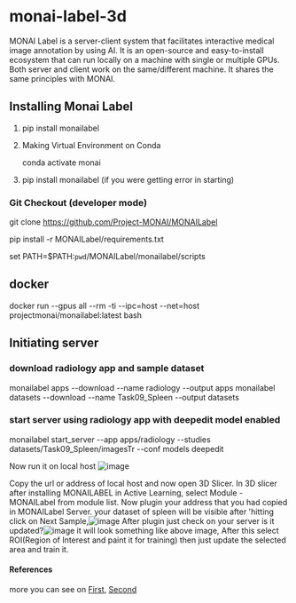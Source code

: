 # monai-label-3d

MONAI Label is a server-client system that facilitates interactive medical image annotation by using AI. It is an open-source and easy-to-install ecosystem that can run locally on a machine with single or multiple GPUs. Both server and client work on the same/different machine. It shares the same principles with MONAI.

## Installing Monai Label
1. pip install monailabel

2. Making Virtual Environment on Conda
   
   conda activate monai
  
3. pip install monailabel                                     (if you were getting error in starting)


### Git Checkout (developer mode)

git clone https://github.com/Project-MONAI/MONAILabel

pip install -r MONAILabel/requirements.txt

set PATH=$PATH:`pwd`/MONAILabel/monailabel/scripts

## docker
docker run --gpus all --rm -ti --ipc=host --net=host projectmonai/monailabel:latest bash

## Initiating server
### download radiology app and sample dataset
monailabel apps --download --name radiology --output apps
monailabel datasets --download --name Task09_Spleen --output datasets

### start server using radiology app with deepedit model enabled
monailabel start_server --app apps/radiology --studies datasets/Task09_Spleen/imagesTr --conf models deepedit

Now run it on local host
![image](https://user-images.githubusercontent.com/58775305/174988782-8017ca23-e11b-4d7a-ad83-c6d79d080cd8.png)

Copy the url or address of local host and now open 3D Slicer.
In 3D slicer after installing MONAILABEL in Active Learning, select Module - MONAILabel from module list.
Now plugin your address that you had copied in MONAILabel Server. your dataset of spleen will be visible after 'hitting click on Next Sample,![image](https://user-images.githubusercontent.com/58775305/174989644-b266369d-2882-4eee-bb85-f8fc306a0cfd.png)
After plugin just check on your server is it updated?![image](https://user-images.githubusercontent.com/58775305/174990384-b11eeec7-77df-43a9-8c88-4fcb51358b07.png)
it will look something like above image, After this select ROI(Region of Interest and paint it for training)
then just update the selected area and train it.


#### References
more you can see on [First](https://pypi.org/project/monailabel/),  [Second](https://github.com/Project-MONAI/MONAILabel/tree/main/plugins/slicer)
